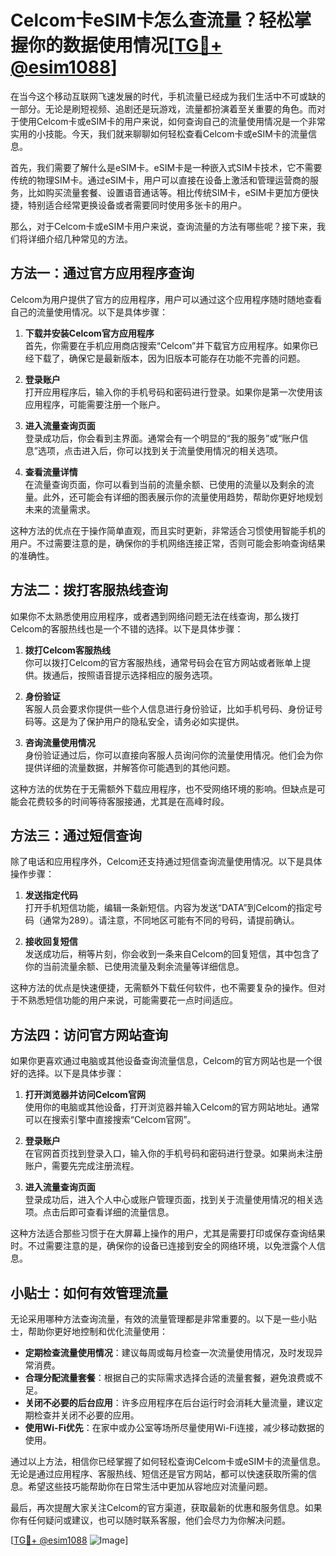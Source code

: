 # Celcom卡eSIM卡怎么查流量？轻松掌握你的数据使用情况[[TG💪+ @esim1088](https://t.me/s/esim1088)]

在当今这个移动互联网飞速发展的时代，手机流量已经成为我们生活中不可或缺的一部分。无论是刷短视频、追剧还是玩游戏，流量都扮演着至关重要的角色。而对于使用Celcom卡或eSIM卡的用户来说，如何查询自己的流量使用情况是一个非常实用的小技能。今天，我们就来聊聊如何轻松查看Celcom卡或eSIM卡的流量信息。

首先，我们需要了解什么是eSIM卡。eSIM卡是一种嵌入式SIM卡技术，它不需要传统的物理SIM卡。通过eSIM卡，用户可以直接在设备上激活和管理运营商的服务，比如购买流量套餐、设置语音通话等。相比传统SIM卡，eSIM卡更加方便快捷，特别适合经常更换设备或者需要同时使用多张卡的用户。

那么，对于Celcom卡或eSIM卡用户来说，查询流量的方法有哪些呢？接下来，我们将详细介绍几种常见的方法。

## 方法一：通过官方应用程序查询

Celcom为用户提供了官方的应用程序，用户可以通过这个应用程序随时随地查看自己的流量使用情况。以下是具体步骤：

1. **下载并安装Celcom官方应用程序**  
   首先，你需要在手机应用商店搜索“Celcom”并下载官方应用程序。如果你已经下载了，确保它是最新版本，因为旧版本可能存在功能不完善的问题。

2. **登录账户**  
   打开应用程序后，输入你的手机号码和密码进行登录。如果你是第一次使用该应用程序，可能需要注册一个账户。

3. **进入流量查询页面**  
   登录成功后，你会看到主界面。通常会有一个明显的“我的服务”或“账户信息”选项，点击进入后，你可以找到关于流量使用情况的相关选项。

4. **查看流量详情**  
   在流量查询页面，你可以看到当前的流量余额、已使用的流量以及剩余的流量。此外，还可能会有详细的图表展示你的流量使用趋势，帮助你更好地规划未来的流量需求。

这种方法的优点在于操作简单直观，而且实时更新，非常适合习惯使用智能手机的用户。不过需要注意的是，确保你的手机网络连接正常，否则可能会影响查询结果的准确性。

## 方法二：拨打客服热线查询

如果你不太熟悉使用应用程序，或者遇到网络问题无法在线查询，那么拨打Celcom的客服热线也是一个不错的选择。以下是具体步骤：

1. **拨打Celcom客服热线**  
   你可以拨打Celcom的官方客服热线，通常号码会在官方网站或者账单上提供。拨通后，按照语音提示选择相应的服务选项。

2. **身份验证**  
   客服人员会要求你提供一些个人信息进行身份验证，比如手机号码、身份证号码等。这是为了保护用户的隐私安全，请务必如实提供。

3. **咨询流量使用情况**  
   身份验证通过后，你可以直接向客服人员询问你的流量使用情况。他们会为你提供详细的流量数据，并解答你可能遇到的其他问题。

这种方法的优势在于无需额外下载应用程序，也不受网络环境的影响。但缺点是可能会花费较多的时间等待客服接通，尤其是在高峰时段。

## 方法三：通过短信查询

除了电话和应用程序外，Celcom还支持通过短信查询流量使用情况。以下是具体操作步骤：

1. **发送指定代码**  
   打开手机短信功能，编辑一条新短信。内容为发送“DATA”到Celcom的指定号码（通常为289）。请注意，不同地区可能有不同的号码，请提前确认。

2. **接收回复短信**  
   发送成功后，稍等片刻，你会收到一条来自Celcom的回复短信，其中包含了你的当前流量余额、已使用流量及剩余流量等详细信息。

这种方法的优点是快速便捷，无需额外下载任何软件，也不需要复杂的操作。但对于不熟悉短信功能的用户来说，可能需要花一点时间适应。

## 方法四：访问官方网站查询

如果你更喜欢通过电脑或其他设备查询流量信息，Celcom的官方网站也是一个很好的选择。以下是具体步骤：

1. **打开浏览器并访问Celcom官网**  
   使用你的电脑或其他设备，打开浏览器并输入Celcom的官方网站地址。通常可以在搜索引擎中直接搜索“Celcom官网”。

2. **登录账户**  
   在官网首页找到登录入口，输入你的手机号码和密码进行登录。如果尚未注册账户，需要先完成注册流程。

3. **进入流量查询页面**  
   登录成功后，进入个人中心或账户管理页面，找到关于流量使用情况的相关选项。点击后即可查看详细的流量信息。

这种方法适合那些习惯于在大屏幕上操作的用户，尤其是需要打印或保存查询结果时。不过需要注意的是，确保你的设备已连接到安全的网络环境，以免泄露个人信息。

## 小贴士：如何有效管理流量

无论采用哪种方法查询流量，有效的流量管理都是非常重要的。以下是一些小贴士，帮助你更好地控制和优化流量使用：

- **定期检查流量使用情况**：建议每周或每月检查一次流量使用情况，及时发现异常消费。
- **合理分配流量套餐**：根据自己的实际需求选择合适的流量套餐，避免浪费或不足。
- **关闭不必要的后台应用**：许多应用程序在后台运行时会消耗大量流量，建议定期检查并关闭不必要的应用。
- **使用Wi-Fi优先**：在家中或办公室等场所尽量使用Wi-Fi连接，减少移动数据的使用。

通过以上方法，相信你已经掌握了如何轻松查询Celcom卡或eSIM卡的流量信息。无论是通过应用程序、客服热线、短信还是官方网站，都可以快速获取所需的信息。希望这些技巧能帮助你在日常生活中更加从容地应对流量问题。

最后，再次提醒大家关注Celcom的官方渠道，获取最新的优惠和服务信息。如果你有任何疑问或建议，也可以随时联系客服，他们会尽力为你解决问题。

[[TG💪+ @esim1088](https://t.me/s/esim1088) ![Image](https://i.postimg.cc/4NQfJmqS/Snipaste-2025-05-13-00-14-12.png)]